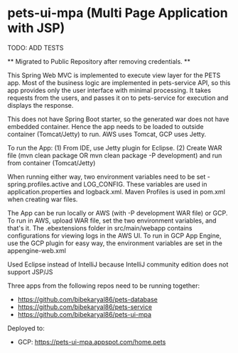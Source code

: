 # pets-ui-mpa (Multi Page Application with JSP)

TODO: ADD TESTS

** Migrated to Public Repository after removing credentials. **

This Spring Web MVC is implemented to execute view layer for the PETS app. Most of the business logic
are implemented in pets-service API, so this app provides only the user interface with minimal processing.
It takes requests from the users, and passes it on to pets-service for execution and displays the response.

This does not have Spring Boot starter, so the generated war does not have embedded container.
Hence the app needs to be loaded to outside container (Tomcat/Jetty) to run.
AWS uses Tomcat, GCP uses Jetty.

To run the App:
(1) From IDE, use Jetty plugin for Eclipse.
(2) Create WAR file (mvn clean package OR mvn clean package -P development) and run from container (Tomcat/Jetty)

When running either way, two environment variables need to be set - spring.profiles.active and LOG_CONFIG.
These variables are used in application.properties and logback.xml. Maven Profiles is used in pom.xml when
creating war files.

The App can be run locally or AWS (with -P development WAR file) or GCP. 
To run in AWS, upload WAR file, set the two environment variables, and that's it.
The .ebextensions folder in src/main/webapp contains configurations for viewing logs in the AWS UI.
To run in GCP App Engine, use the GCP plugin for easy way, the environment variables are set in the appengine-web.xml

Used Eclipse instead of IntelliJ because IntelliJ community edition does not support JSP/JS 

Three apps from the following repos need to be running together:
* https://github.com/bibekaryal86/pets-database
* https://github.com/bibekaryal86/pets-service
* https://github.com/bibekaryal86/pets-ui-mpa

Deployed to:
* GCP: https://pets-ui-mpa.appspot.com/home.pets
